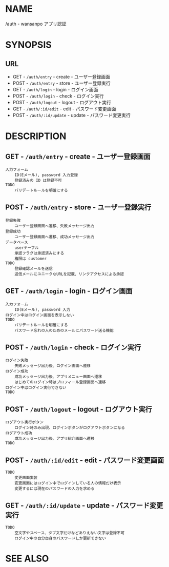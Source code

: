 # NAME

/auth - wansanpo アプリ認証

# SYNOPSIS

## URL

- GET - `/auth/entry` - create - ユーザー登録画面
- POST - `/auth/entry` - store - ユーザー登録実行
- GET - `/auth/login` - login - ログイン画面
- POST - `/auth/login` - check - ログイン実行
- POST - `/auth/logout` - logout - ログアウト実行
- GET - `/auth/:id/edit` - edit - パスワード変更画面
- POST - `/auth/:id/update` - update - パスワード変更実行

# DESCRIPTION

## GET - `/auth/entry` - create - ユーザー登録画面

```
入力フォーム
    ID(Eメール), password 入力登録
    登録済みの ID は登録不可
TODO
    バリデートルールを明確にする
```

## POST - `/auth/entry` - store - ユーザー登録実行

```
登録失敗
    ユーザー登録画面へ遷移、失敗メッセージ出力
登録成功
    ユーザー登録画面へ遷移、成功メッセージ出力
データベース
    userテーブル
    承認フラグは承認済みにする
    権限は customer
TODO
    登録確認メールを送信
    送信メールにユニークなURLを記載、リンクアクセスによる承認
```

## GET - `/auth/login` - login - ログイン画面

```
入力フォーム
    ID(Eメール), password 入力
ログイン中はログイン画面を表示しない
TODO
    バリデートルールを明確にする
    パスワード忘れの人のためのメールにパスワード送る機能
```

## POST - `/auth/login` - check - ログイン実行

```
ログイン失敗
    失敗メッセージ出力後、ログイン画面へ遷移
ログイン成功
    成功メッセージ出力後、アプリメニュー画面へ遷移
    はじめてのログイン時はプロフィール登録画面へ遷移
ログイン中はログイン実行できない
TODO
```

## POST - `/auth/logout` - logout - ログアウト実行

```
ログアウト実行ボタン
    ログイン時のみ出現、ログインボタンがログアウトボタンになる
ログアウト成功
    成功メッセージ出力後、アプリ紹介画面へ遷移
TODO
```

## POST - `/auth/:id/edit` - edit - パスワード変更画面

```
TODO
    変更画面実装
    変更画面にはログイン中でログインしている人の情報だけ表示
    変更するには現在のパスワードの入力を求める
```

## GET - `/auth/:id/update` - update - パスワード変更実行

```
TODO
    空文字やスペース、タブ文字だけなどありえない文字は登録不可
    ログイン中の自分自身のパスワードしか更新できない
```

# SEE ALSO
